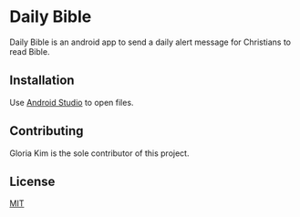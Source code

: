 # Daily Bible

Daily Bible is an android app to send a daily alert message for Christians to read Bible.

## Installation

Use [Android Studio](https://developer.android.com/studio/install) to open files.

## Contributing

Gloria Kim is the sole contributor of this project.

## License
[MIT](https://choosealicense.com/licenses/mit/)
